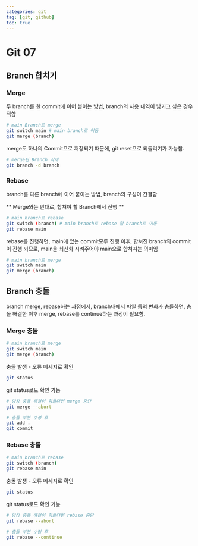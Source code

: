 ```yaml
---
categories: git
tag: [git, github]
toc: true
---
```


# Git 07



## Branch 합치기

###  Merge

두 branch를 한 commit에 이어 붙이는 방법, branch의 사용 내역이 남기고 싶은 경우 적합

```bash
# main Branch로 merge
git switch main # main branch로 이동
git merge (branch)
```

merge도 하나의 Commit으로 저장되기 때문에, git reset으로 되돌리기가 가능함.

```bash
# merge된 Branch 삭제
git branch -d branch
```



### Rebase

branch를 다른 branch에 이어 붙이는 방법, branch의 구성이 간결함

** Merge와는 반대로, 합쳐야 할 Branch에서 진행 **

```bash
# main branch로 rebase
git switch (branch) # main branch로 rebase 할 branch로 이동
git rebase main
```

rebase를 진행하면, main에 있는 commit모두 진행 이후, 합쳐진 branch의 commit이 진행 되므로, main을 최신화 시켜주어야 main으로 합쳐지는 의미임

```bash
# main branch로 merge
git switch main
git merge (branch)
```





## Branch 충돌

branch merge, rebase하는 과정에서, branch내에서 파일 등의 변화가 충돌하면, 충돌 해결한 이후 merge, rebase를 continue하는 과정이 필요함.



### Merge 충돌

```bash
# main branch로 merge
git switch main
git merge (branch)
```

충돌 발생 -  오류 메세지로 확인

```bash
git status
```

git status로도 확인 가능

```bash
# 당장 충돌 해결이 힘들다면 merge 중단
git merge --abort
```

```bash
# 충돌 부분 수정 후
git add .
git commit
```



### Rebase 충돌

```bash
# main branch로 rebase
git switch (branch)
git rebase main
```

충돌 발생 -  오류 메세지로 확인

```bash
git status
```

git status로도 확인 가능

```bash
# 당장 충돌 해결이 힘들다면 rebase 중단
git rebase --abort
```

```bash
# 충돌 부분 수정 후
git rebase --continue
```

